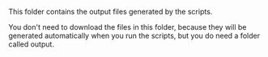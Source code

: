 This folder contains the output files generated by the scripts. 

You don't need to download the files in this folder, because they will be generated automatically when you run the scripts, but you do need a folder called output.
